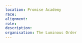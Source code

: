 ```yaml
---
location: Promise Academy
race:
alignment:
role:
description:
organisation: The Luminous Order
---
```


